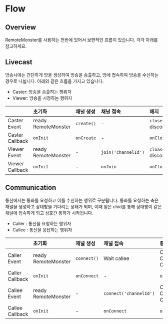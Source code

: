 # Flow

## Overview

RemoteMonster를 사용하는 전반에 있어서 보편적인 흐름이 있습니다. 각각 아래를 참고하세요.

## Livecast

방송시에는 간단하게 방을 생성하여 방송을 송출하고, 방에 접속하여 방송을 수신하는 경우로 나뉩니다. 아래와 같은 흐름을 가지고 있습니다.

* Caster: 방송을 송출하는 행위자
* Viewer: 방송을 시청하는 행위자

|  | 초기화 | 채널 생성 | 채널 접속 | 해지 |
| :--- | :--- | :--- | :--- | :--- |
| Caster Event | ready RemoteMonster | `create()` | - | `close()`, disconnect |
| Caster Callback | `onInit` | `onCreate` | - | `onClose` |
| Viewer Event | ready RemoteMonster | - | `join('channelId')` | `cloase()`, disconnect |
| Viewer Callback | `onInit` | - | `onJoin` | `onClose` |

## Communication

통신에서는 통화를 요청하고 이를 수신하는 행위로 구분됩니다. 통화를 요청하는 측은 채널을 생성하고 상대방을 기다리는 상태가 되며, 이때 얻은 chid를 통해 상대방이 같은 채널에 접속하게 되고 상호간 통화가 시작됩니다.

* Caller : 통신을 요청하는 행위자
* Callee : 통신을 응답하는 행위자

|  | 초기화 | 채널 생성 | 채널 접속 | 통화시작 | 해지 |
| :--- | :--- | :--- | :--- | :--- | :--- |
| Caller Event | ready RemoteMonster | `connect()` | Wait callee | Caller, Callee Connected | `close()`, disconnect |
| Caller Callback | `onInit` | `onConnect` | - | `onComplete` | `onClose` |
| Callee Event | ready RemoteMonster | - | `connect('channelId')` | Caller, Callee Connected | `close()`, disconnect |
| Callee Callback | `onInit` | - | `onConnect` | `onComplete` | `onClose` |

